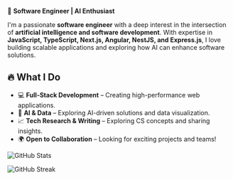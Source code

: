 🚀 **Software Engineer | AI Enthusiast**  

I'm a passionate **software engineer** with a deep interest in the intersection of **artificial intelligence and software development**. With expertise in **JavaScript, TypeScript, Next.js, Angular, NestJS, and Express.js**, I love building scalable applications and exploring how AI can enhance software solutions.

## 🔥 What I Do  
- 💻 **Full-Stack Development** – Creating high-performance web applications.  
- 🤖 **AI & Data** – Exploring AI-driven solutions and data visualization.  
- 📈 **Tech Research & Writing** – Exploring CS concepts and sharing insights.  
- 🌍 **Open to Collaboration** – Looking for exciting projects and teams!  

![GitHub Stats](https://github-readme-stats-sigma-five.vercel.app/api?username=ivioje&show_icons=true&theme=dark)

![GitHub Streak](https://streak-stats.demolab.com/?user=ivioje&theme=dark)

